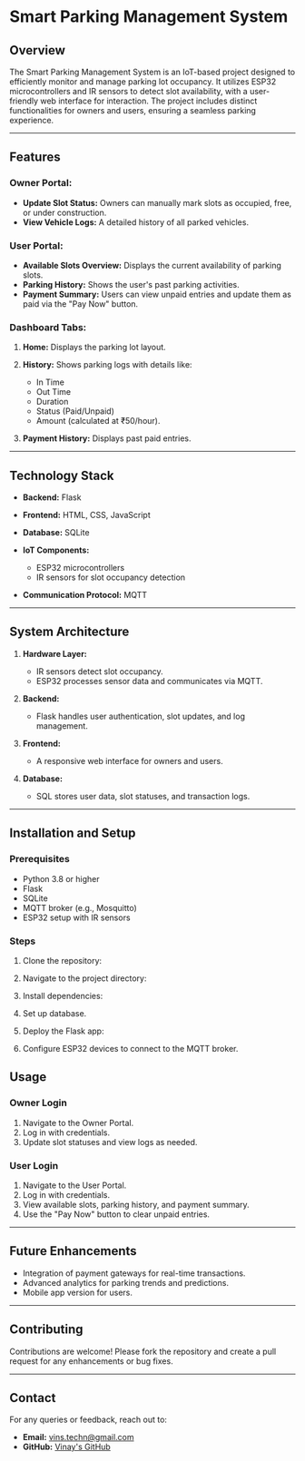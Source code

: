 # Smart Parking Management System

## Overview

The Smart Parking Management System is an IoT-based project designed to efficiently monitor and manage parking lot occupancy. It utilizes ESP32 microcontrollers and IR sensors to detect slot availability, with a user-friendly web interface for interaction. The project includes distinct functionalities for owners and users, ensuring a seamless parking experience.

---

## Features

### Owner Portal:

* **Update Slot Status:** Owners can manually mark slots as occupied, free, or under construction.
* **View Vehicle Logs:** A detailed history of all parked vehicles.

### User Portal:

* **Available Slots Overview:** Displays the current availability of parking slots.
* **Parking History:** Shows the user's past parking activities.
* **Payment Summary:** Users can view unpaid entries and update them as paid via the "Pay Now" button.

### Dashboard Tabs:

1. **Home:** Displays the parking lot layout.
2. **History:** Shows parking logs with details like:

   * In Time
   * Out Time
   * Duration
   * Status (Paid/Unpaid)
   * Amount (calculated at ₹50/hour).
3. **Payment History:** Displays past paid entries.

---

## Technology Stack

* **Backend:** Flask
* **Frontend:** HTML, CSS, JavaScript
* **Database:** SQLite
* **IoT Components:**

  * ESP32 microcontrollers
  * IR sensors for slot occupancy detection
* **Communication Protocol:** MQTT

---

## System Architecture

1. **Hardware Layer:**

   * IR sensors detect slot occupancy.
   * ESP32 processes sensor data and communicates via MQTT.
2. **Backend:**

   * Flask handles user authentication, slot updates, and log management.
3. **Frontend:**

   * A responsive web interface for owners and users.
4. **Database:**

   * SQL stores user data, slot statuses, and transaction logs.

---

## Installation and Setup

### Prerequisites

* Python 3.8 or higher
* Flask
* SQLite
* MQTT broker (e.g., Mosquitto)
* ESP32 setup with IR sensors

### Steps

1. Clone the repository:

2. Navigate to the project directory:

3. Install dependencies:

4. Set up database.

5. Deploy the Flask app:
   
7. Configure ESP32 devices to connect to the MQTT broker.


## Usage

### Owner Login

1. Navigate to the Owner Portal.
2. Log in with credentials.
3. Update slot statuses and view logs as needed.

### User Login

1. Navigate to the User Portal.
2. Log in with credentials.
3. View available slots, parking history, and payment summary.
4. Use the "Pay Now" button to clear unpaid entries.

---

## Future Enhancements

* Integration of payment gateways for real-time transactions.
* Advanced analytics for parking trends and predictions.
* Mobile app version for users.

---

## Contributing

Contributions are welcome! Please fork the repository and create a pull request for any enhancements or bug fixes.

---

## Contact

For any queries or feedback, reach out to:

* **Email:** [vins.techn@gmail.com](mailto:vins.techn@gmail.com)
* **GitHub:** [Vinay's GitHub](https://github.com/Vinstheking)
